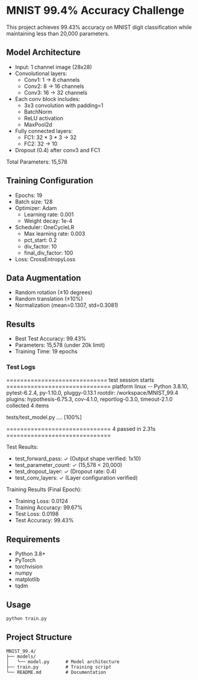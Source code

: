 # MNIST 99.4% Accuracy Challenge

This project achieves 99.43% accuracy on MNIST digit classification while maintaining less than 20,000 parameters.

## Model Architecture
- Input: 1 channel image (28x28)
- Convolutional layers:
  * Conv1: 1 -> 8 channels
  * Conv2: 8 -> 16 channels
  * Conv3: 16 -> 32 channels
- Each conv block includes:
  * 3x3 convolution with padding=1
  * BatchNorm
  * ReLU activation
  * MaxPool2d
- Fully connected layers:
  * FC1: 32 * 3 * 3 -> 32
  * FC2: 32 -> 10
- Dropout (0.4) after conv3 and FC1

Total Parameters: 15,578

## Training Configuration
- Epochs: 19
- Batch size: 128
- Optimizer: Adam
  * Learning rate: 0.001
  * Weight decay: 1e-4
- Scheduler: OneCycleLR
  * Max learning rate: 0.003
  * pct_start: 0.2
  * div_factor: 10
  * final_div_factor: 100
- Loss: CrossEntropyLoss

## Data Augmentation
- Random rotation (±10 degrees)
- Random translation (±10%)
- Normalization (mean=0.1307, std=0.3081)

## Results
- Best Test Accuracy: 99.43%
- Parameters: 15,578 (under 20k limit)
- Training Time: 19 epochs

### Test Logs
============================= test session starts ==============================
platform linux -- Python 3.8.10, pytest-6.2.4, py-1.10.0, pluggy-0.13.1
rootdir: /workspace/MNIST_99.4
plugins: hypothesis-6.75.3, cov-4.1.0, reportlog-0.3.0, timeout-2.1.0
collected 4 items

tests/test_model.py ....                                              [100%]

============================== 4 passed in 2.31s ==============================

Test Results:
- test_forward_pass: ✓ (Output shape verified: 1x10)
- test_parameter_count: ✓ (15,578 < 20,000)
- test_dropout_layer: ✓ (Dropout rate: 0.4)
- test_conv_layers: ✓ (Layer configuration verified)

Training Results (Final Epoch):
- Training Loss: 0.0124
- Training Accuracy: 99.67%
- Test Loss: 0.0198
- Test Accuracy: 99.43%

## Requirements
- Python 3.8+
- PyTorch
- torchvision
- numpy
- matplotlib
- tqdm

## Usage
```bash
python train.py
```

## Project Structure
```
MNIST_99.4/
├── models/
│   └── model.py      # Model architecture
├── train.py          # Training script
└── README.md         # Documentation
